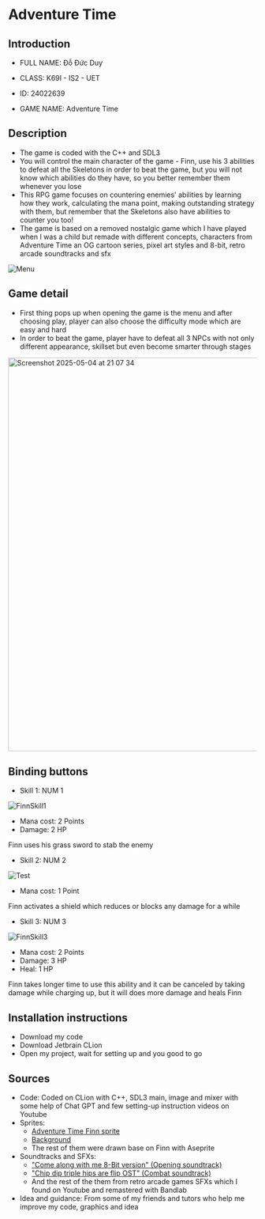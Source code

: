 # Adventure Time

## **Introduction**
+ FULL NAME: Đỗ Đức Duy

+ CLASS: K69I - IS2 - UET

+ ID: 24022639


+ GAME NAME: Adventure Time
## **Description**
- The game is coded with the C++ and SDL3
- You will control the main character of the game - Finn, use his 3 abilities to defeat all the Skeletons in order to beat the game, but you will not know which abilities do they have, so you better remember them whenever you lose
- This RPG game focuses on countering enemies' abilities by learning how they work, calculating the mana point, making outstanding strategy with them, but remember that the Skeletons also have abilities to counter you too!
- The game is based on a removed nostalgic game which I have played when I was a child but remade with different concepts, characters from Adventure Time an OG cartoon series, pixel art styles and 8-bit, retro arcade soundtracks and sfx

![Menu](https://github.com/user-attachments/assets/d106f9ac-3759-4034-ad8c-4d15b67a52d1)

## **Game detail**
- First thing pops up when opening the game is the menu and after choosing play, player can also choose the difficulty mode which are easy and hard
- In order to beat the game, player have to defeat all 3 NPCs with not only different appearance, skillset but even become smarter through stages

<img width="796" alt="Screenshot 2025-05-04 at 21 07 34" src="https://github.com/user-attachments/assets/cbb19ba8-6899-4841-b4f7-24ee7f4791fe" />

## **Binding buttons**

- Skill 1: NUM 1

![FinnSkill1](https://github.com/user-attachments/assets/f72495ce-fd0f-43ba-9e9b-af51666e7222)

+ Mana cost: 2 Points
+ Damage: 2 HP

Finn uses his grass sword to stab the enemy


- Skill 2: NUM 2

![Test](https://github.com/user-attachments/assets/e5508c24-b7d6-4e12-a05e-d5b1b2978fe7)

+ Mana cost: 1 Point

Finn activates a shield which reduces or blocks any damage for a while


- Skill 3: NUM 3

![FinnSkill3](https://github.com/user-attachments/assets/be6c2ef9-3604-4cba-ac32-d803ea269d13)

+ Mana cost: 2 Points
+ Damage: 3 HP
+ Heal: 1 HP

Finn takes longer time to use this ability and it can be canceled by taking damage while charging up, but it will does more damage and heals Finn

## **Installation instructions**

- Download my code
- Download Jetbrain CLion
- Open my project, wait for setting up and you good to go

## **Sources**

- Code: Coded on CLion with C++, SDL3 main, image and mixer with some help of Chat GPT and few setting-up instruction videos on Youtube
- Sprites: 
  + [Adventure Time Finn sprite](https://lhteam.itch.io/finn-sprite)
  + [Background](https://incolgames.itch.io/forest-pixel-art-parallax)
  + The rest of them were drawn base on Finn with Aseprite
- Soundtracks and SFXs:
  + ["Come along with me 8-Bit version" (Opening soundtrack)](https://www.youtube.com/watch?v=nhp6y5deuC8)
  + ["Chip dip triple hips are flip OST" (Combat soundtrack)](https://www.youtube.com/watch?v=4Z_58dJJC8U)
  + And the rest of the them from retro arcade games SFXs which I found on Youtube and remastered with Bandlab
- Idea and guidance: From some of my friends and tutors who help me improve my code, graphics and idea

